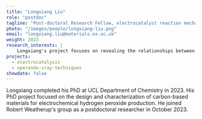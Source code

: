 ```yaml
---
title: "Longxiang Liu"
role: "postdoc"
tagline: "Post-doctoral Research Fellow, electrocatalyst reaction mechanisms"
photo: "/images/people/longxiang-liu.png"
email: "longxiang.liu@materials.ox.ac.uk"
weight: 2023
research_interests: |
    Longxiang's project focuses on revealing the relationships between the reaction mechanisms observed, the chemical state of the electrocatalysts, and their activity and stability under reaction conditions. Cutting-edge in-situ/operando X-ray techniques are used with homemade electrochemical cells. Additionally, he is interested in developing electrochemical cells for in-situ/operando infrared microscopy characterization.
projects:
  - electrocatalysis
  - operando-xray-techniques
showdate: false
---
```


Longxiang completed his PhD at UCL Department of Chemistry in 2023. His PhD project focused on the design and characterization of carbon-based materials for electrochemical hydrogen peroxide production. He joined Robert Weatherup's group as a postdoctoral researcher in October 2023. 
